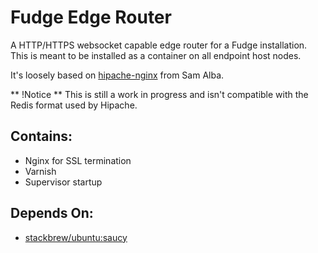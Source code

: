Fudge Edge Router
=================

A HTTP/HTTPS websocket capable edge router for a Fudge installation.  This is meant to be installed as a container
on all endpoint host nodes.

It's loosely based on [hipache-nginx](https://github.com/samalba/hipache-nginx) from Sam Alba.

** !Notice ** This is still a work in progress and isn't compatible with the Redis format used by Hipache.

Contains:
---------

* Nginx for SSL termination
* Varnish
* Supervisor startup

Depends On:
-----------

* [stackbrew/ubuntu:saucy](https://index.docker.io/u/stackbrew/ubuntu/)
